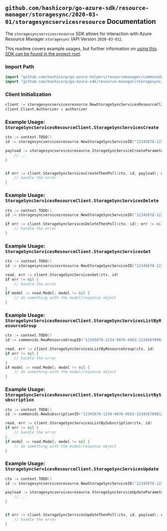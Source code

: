 
## `github.com/hashicorp/go-azure-sdk/resource-manager/storagesync/2020-03-01/storagesyncservicesresource` Documentation

The `storagesyncservicesresource` SDK allows for interaction with Azure Resource Manager `storagesync` (API Version `2020-03-01`).

This readme covers example usages, but further information on [using this SDK can be found in the project root](https://github.com/hashicorp/go-azure-sdk/tree/main/docs).

### Import Path

```go
import "github.com/hashicorp/go-azure-helpers/resourcemanager/commonids"
import "github.com/hashicorp/go-azure-sdk/resource-manager/storagesync/2020-03-01/storagesyncservicesresource"
```


### Client Initialization

```go
client := storagesyncservicesresource.NewStorageSyncServicesResourceClientWithBaseURI("https://management.azure.com")
client.Client.Authorizer = authorizer
```


### Example Usage: `StorageSyncServicesResourceClient.StorageSyncServicesCreate`

```go
ctx := context.TODO()
id := storagesyncservicesresource.NewStorageSyncServiceID("12345678-1234-9876-4563-123456789012", "example-resource-group", "storageSyncServiceName")

payload := storagesyncservicesresource.StorageSyncServiceCreateParameters{
	// ...
}


if err := client.StorageSyncServicesCreateThenPoll(ctx, id, payload); err != nil {
	// handle the error
}
```


### Example Usage: `StorageSyncServicesResourceClient.StorageSyncServicesDelete`

```go
ctx := context.TODO()
id := storagesyncservicesresource.NewStorageSyncServiceID("12345678-1234-9876-4563-123456789012", "example-resource-group", "storageSyncServiceName")

if err := client.StorageSyncServicesDeleteThenPoll(ctx, id); err != nil {
	// handle the error
}
```


### Example Usage: `StorageSyncServicesResourceClient.StorageSyncServicesGet`

```go
ctx := context.TODO()
id := storagesyncservicesresource.NewStorageSyncServiceID("12345678-1234-9876-4563-123456789012", "example-resource-group", "storageSyncServiceName")

read, err := client.StorageSyncServicesGet(ctx, id)
if err != nil {
	// handle the error
}
if model := read.Model; model != nil {
	// do something with the model/response object
}
```


### Example Usage: `StorageSyncServicesResourceClient.StorageSyncServicesListByResourceGroup`

```go
ctx := context.TODO()
id := commonids.NewResourceGroupID("12345678-1234-9876-4563-123456789012", "example-resource-group")

read, err := client.StorageSyncServicesListByResourceGroup(ctx, id)
if err != nil {
	// handle the error
}
if model := read.Model; model != nil {
	// do something with the model/response object
}
```


### Example Usage: `StorageSyncServicesResourceClient.StorageSyncServicesListBySubscription`

```go
ctx := context.TODO()
id := commonids.NewSubscriptionID("12345678-1234-9876-4563-123456789012")

read, err := client.StorageSyncServicesListBySubscription(ctx, id)
if err != nil {
	// handle the error
}
if model := read.Model; model != nil {
	// do something with the model/response object
}
```


### Example Usage: `StorageSyncServicesResourceClient.StorageSyncServicesUpdate`

```go
ctx := context.TODO()
id := storagesyncservicesresource.NewStorageSyncServiceID("12345678-1234-9876-4563-123456789012", "example-resource-group", "storageSyncServiceName")

payload := storagesyncservicesresource.StorageSyncServiceUpdateParameters{
	// ...
}


if err := client.StorageSyncServicesUpdateThenPoll(ctx, id, payload); err != nil {
	// handle the error
}
```
